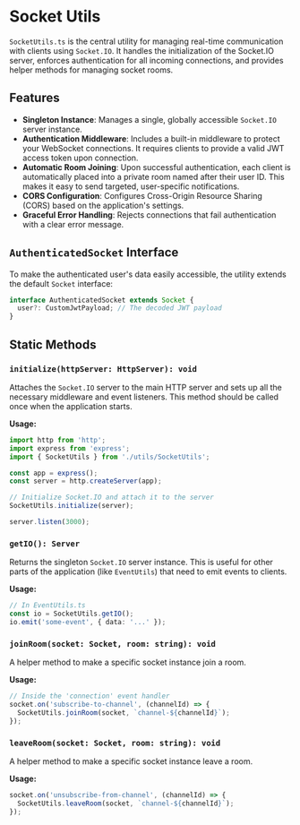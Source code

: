 # Socket Utils

`SocketUtils.ts` is the central utility for managing real-time communication with clients using `Socket.IO`. It handles the initialization of the Socket.IO server, enforces authentication for all incoming connections, and provides helper methods for managing socket rooms.

## Features

- **Singleton Instance**: Manages a single, globally accessible `Socket.IO` server instance.
- **Authentication Middleware**: Includes a built-in middleware to protect your WebSocket connections. It requires clients to provide a valid JWT access token upon connection.
- **Automatic Room Joining**: Upon successful authentication, each client is automatically placed into a private room named after their user ID. This makes it easy to send targeted, user-specific notifications.
- **CORS Configuration**: Configures Cross-Origin Resource Sharing (CORS) based on the application's settings.
- **Graceful Error Handling**: Rejects connections that fail authentication with a clear error message.

## `AuthenticatedSocket` Interface

To make the authenticated user's data easily accessible, the utility extends the default `Socket` interface:

```typescript
interface AuthenticatedSocket extends Socket {
  user?: CustomJwtPayload; // The decoded JWT payload
}
```

## Static Methods

### `initialize(httpServer: HttpServer): void`

Attaches the `Socket.IO` server to the main HTTP server and sets up all the necessary middleware and event listeners. This method should be called once when the application starts.

**Usage:**

```typescript
import http from 'http';
import express from 'express';
import { SocketUtils } from './utils/SocketUtils';

const app = express();
const server = http.createServer(app);

// Initialize Socket.IO and attach it to the server
SocketUtils.initialize(server);

server.listen(3000);
```

### `getIO(): Server`

Returns the singleton `Socket.IO` server instance. This is useful for other parts of the application (like `EventUtils`) that need to emit events to clients.

**Usage:**

```typescript
// In EventUtils.ts
const io = SocketUtils.getIO();
io.emit('some-event', { data: '...' });
```

### `joinRoom(socket: Socket, room: string): void`

A helper method to make a specific socket instance join a room.

**Usage:**

```typescript
// Inside the 'connection' event handler
socket.on('subscribe-to-channel', (channelId) => {
  SocketUtils.joinRoom(socket, `channel-${channelId}`);
});
```

### `leaveRoom(socket: Socket, room: string): void`

A helper method to make a specific socket instance leave a room.

**Usage:**

```typescript
socket.on('unsubscribe-from-channel', (channelId) => {
  SocketUtils.leaveRoom(socket, `channel-${channelId}`);
});
```
